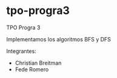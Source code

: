 # tpo-progra3
TPO Progra 3

Implementamos los algoritmos BFS y DFS

Integrantes: 
  - Christian Breitman 
  - Fede Romero
